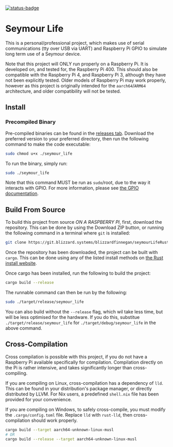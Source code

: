 [![status-badge](https://ci.blizzard.systems/api/badges/blizzardfinnegan/seymourLifeRust/status.svg)](https://ci.blizzard.systems/blizzardfinnegan/seymourLifeRust)
# Seymour Life

This is a personal/professional project, which makes use of serial communications (tty over USB via UART) and Raspberry Pi GPIO to simulate long term use of a Seymour device.

Note that this project will ONLY run properly on a Raspberry Pi. It is developed on, and tested for, the Raspberry Pi 400. This should also be compatible with the Raspberry Pi 4, and Raspberry Pi 3, although they have not been explicitly tested. Older models of Raspberry Pi may work properly, however as this project is originally intended for the `aarch64`/`ARM64` architecture, and older compatibility will not be tested.

## Install

### Precompiled Binary

Pre-compiled binaries can be found in the [releases tab](https://git.blizzard.systems/blizzardfinnegan/seymourLifeRust/releases/latest). Download the preferred version to your preferred directory, then run the following command to make the code executable:

```bash
sudo chmod u+x ./seymour_life
```

To run the binary, simply run:
```bash
sudo ./seymour_life
```

Note that this command MUST be run as `sudo`/root, due to the way it interacts with GPIO. For more information, please see [the GPIO documentation](https://github.com/golemparts/rppal).

## Build From Source

To build this project from source *ON A RASPBERRY PI*, first, download the repository. This can be done by using the Download ZIP button, or running the following command in a terminal where `git` is installed:
```bash
git clone https://git.blizzard.systems/blizzardfinnegan/seymourLifeRust
```

Once the repository has been downloaded, the project can be built with `cargo`. This can be done using any of the listed install methods on [the Rust install website](https://rustup.rs/).

Once cargo has been installed, run the following to build the project:
```bash
cargo build --release
```

The runnable command can then be run by the following:
```bash
sudo ./target/release/seymour_life
```

You can also build without the `--release` flag, which wil take less time, but will be less optimised for the hardware. If you do this, substitue `./target/release/seymour_life` for `./target/debug/seymour_life` in the above command.


## Cross-Compilation

Cross compilation is possible with this project, if you do not have a Raspberry Pi available specifically for compilation. Compilation directly on the Pi is rather intensive, and takes significantly longer than cross-compiling. 

If you are compiling on Linux, cross-compilation has a dependency of `lld`. This can be found in your distribution's package manager, or directly distributed by LLVM. For Nix users, a predefined `shell.nix` file has been provided for your convenience.

If you are compiling on Windows, to safely cross-compile, you must modify the `.cargo/config.toml` file. Replace `lld` with `rust-lld`, then cross-compilation should work properly.

```bash
cargo build --target aarch64-unknown-linux-musl
# OR
cargo build --release --target aarch64-unknown-linux-musl
```


